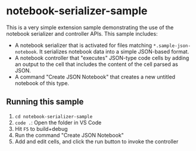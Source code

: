 # notebook-serializer-sample

This is a very simple extension sample demonstrating the use of the notebook serializer and controller APIs. This sample includes:

- A notebook serializer that is activated for files matching `*.sample-json-notebook`. It serializes notebook data into a simple JSON-based format.
- A notebook controller that "executes" JSON-type code cells by adding an output to the cell that includes the content of the cell parsed as JSON.
- A command "Create JSON Notebook" that creates a new untitled notebook of this type.

## Running this sample

 1. `cd notebook-serializer-sample`
 1. `code .`: Open the folder in VS Code
 1. Hit `F5` to build+debug
 1. Run the command "Create JSON Notebook"
 1. Add and edit cells, and click the run button to invoke the controller
